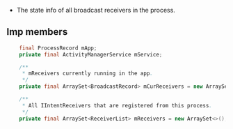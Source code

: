 * The state info of all broadcast receivers in the process.

## Imp members 

```java
    final ProcessRecord mApp;
    private final ActivityManagerService mService;

    /**
     * mReceivers currently running in the app.
     */
    private final ArraySet<BroadcastRecord> mCurReceivers = new ArraySet<BroadcastRecord>();

    /**
     * All IIntentReceivers that are registered from this process.
     */
    private final ArraySet<ReceiverList> mReceivers = new ArraySet<>();

```